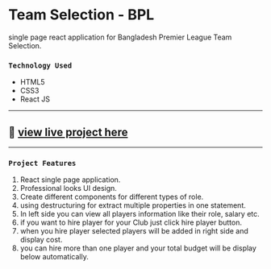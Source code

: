 # Team Selection - BPL
single page react application for Bangladesh Premier League Team Selection.

### `Technology Used`
- HTML5
- CSS3
- React JS
---
## :link: [view live project here](https://team-selection-bpl.netlify.app/)
---
### `Project Features`
1. React single page application.
2. Professional looks UI design.
3. Create different components for different types of role.
4. using destructuring for extract multiple properties in one statement.
5. In left side you can view all players information like their role, salary etc.
6. if you want to hire player for your Club just click hire player button.
7. when you hire player selected players will be added in right side and display cost.
8. you can hire more than one player and your total budget will be display below automatically.